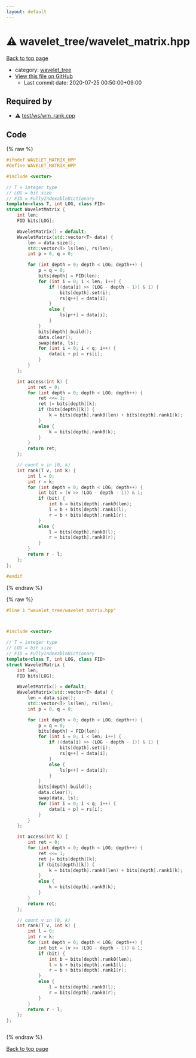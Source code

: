 ```yaml
---
layout: default
---
```


<!-- mathjax config similar to math.stackexchange -->
<script type="text/javascript" async
  src="https://cdnjs.cloudflare.com/ajax/libs/mathjax/2.7.5/MathJax.js?config=TeX-MML-AM_CHTML">
</script>
<script type="text/x-mathjax-config">
  MathJax.Hub.Config({
    TeX: { equationNumbers: { autoNumber: "AMS" }},
    tex2jax: {
      inlineMath: [ ['$','$'] ],
      processEscapes: true
    },
    "HTML-CSS": { matchFontHeight: false },
    displayAlign: "left",
    displayIndent: "2em"
  });
</script>

<script type="text/javascript" src="https://cdnjs.cloudflare.com/ajax/libs/jquery/3.4.1/jquery.min.js"></script>
<script src="https://cdn.jsdelivr.net/npm/jquery-balloon-js@1.1.2/jquery.balloon.min.js" integrity="sha256-ZEYs9VrgAeNuPvs15E39OsyOJaIkXEEt10fzxJ20+2I=" crossorigin="anonymous"></script>
<script type="text/javascript" src="../../assets/js/copy-button.js"></script>
<link rel="stylesheet" href="../../assets/css/copy-button.css" />


# :warning: wavelet_tree/wavelet_matrix.hpp

<a href="../../index.html">Back to top page</a>

* category: <a href="../../index.html#2e27b575d470dfe6774b874d3fb14827">wavelet_tree</a>
* <a href="{{ site.github.repository_url }}/blob/master/wavelet_tree/wavelet_matrix.hpp">View this file on GitHub</a>
    - Last commit date: 2020-07-25 00:50:00+09:00




## Required by

* :warning: <a href="../test/ws/wm_rank.cpp.html">test/ws/wm_rank.cpp</a>


## Code

<a id="unbundled"></a>
{% raw %}
```cpp
#ifndef WAVELET_MATRIX_HPP
#define WAVELET_MATRIX_HPP

#include <vector>

// T = integer type
// LOG = bit size
// FID = FullyIndexableDictionary
template<class T, int LOG, class FID>
struct WaveletMatrix {
    int len;
    FID bits[LOG];

    WaveletMatrix() = default;
    WaveletMatrix(std::vector<T> data) {
        len = data.size();
        std::vector<T> ls(len), rs(len);
        int p = 0, q = 0;

        for (int depth = 0; depth < LOG; depth++) {
            p = q = 0;
            bits[depth] = FID(len);
            for (int i = 0; i < len; i++) {
                if ((data[i] >> (LOG - depth - 1)) & 1) {
                    bits[depth].set(i);
                    rs[q++] = data[i];
                }
                else {
                    ls[p++] = data[i];
                }
            }
            bits[depth].build();
            data.clear();
            swap(data, ls);
            for (int i = 0; i < q; i++) {
                data[i + p] = rs[i];
            }
        }
    };

    int access(int k) {
        int ret = 0;
        for (int depth = 0; depth < LOG; depth++) {
            ret <<= 1;
            ret |= bits[depth][k];
            if (bits[depth][k]) {
                k = bits[depth].rank0(len) + bits[depth].rank1(k);
            }
            else {
                k = bits[depth].rank0(k);
            }
        }
        return ret;
    };

    // count v in [0, k)
    int rank(T v, int k) {
        int l = 0;
        int r = k;
        for (int depth = 0; depth < LOG; depth++) {
            int bit = (v >> (LOG - depth - 1)) & 1;
            if (bit) {
                int b = bits[depth].rank0(len);
                l = b + bits[depth].rank1(l);
                r = b + bits[depth].rank1(r);
            }
            else {
                l = bits[depth].rank0(l);
                r = bits[depth].rank0(r);
            }
        }
        return r - l;
    };
};

#endif
```
{% endraw %}

<a id="bundled"></a>
{% raw %}
```cpp
#line 1 "wavelet_tree/wavelet_matrix.hpp"



#include <vector>

// T = integer type
// LOG = bit size
// FID = FullyIndexableDictionary
template<class T, int LOG, class FID>
struct WaveletMatrix {
    int len;
    FID bits[LOG];

    WaveletMatrix() = default;
    WaveletMatrix(std::vector<T> data) {
        len = data.size();
        std::vector<T> ls(len), rs(len);
        int p = 0, q = 0;

        for (int depth = 0; depth < LOG; depth++) {
            p = q = 0;
            bits[depth] = FID(len);
            for (int i = 0; i < len; i++) {
                if ((data[i] >> (LOG - depth - 1)) & 1) {
                    bits[depth].set(i);
                    rs[q++] = data[i];
                }
                else {
                    ls[p++] = data[i];
                }
            }
            bits[depth].build();
            data.clear();
            swap(data, ls);
            for (int i = 0; i < q; i++) {
                data[i + p] = rs[i];
            }
        }
    };

    int access(int k) {
        int ret = 0;
        for (int depth = 0; depth < LOG; depth++) {
            ret <<= 1;
            ret |= bits[depth][k];
            if (bits[depth][k]) {
                k = bits[depth].rank0(len) + bits[depth].rank1(k);
            }
            else {
                k = bits[depth].rank0(k);
            }
        }
        return ret;
    };

    // count v in [0, k)
    int rank(T v, int k) {
        int l = 0;
        int r = k;
        for (int depth = 0; depth < LOG; depth++) {
            int bit = (v >> (LOG - depth - 1)) & 1;
            if (bit) {
                int b = bits[depth].rank0(len);
                l = b + bits[depth].rank1(l);
                r = b + bits[depth].rank1(r);
            }
            else {
                l = bits[depth].rank0(l);
                r = bits[depth].rank0(r);
            }
        }
        return r - l;
    };
};



```
{% endraw %}

<a href="../../index.html">Back to top page</a>

